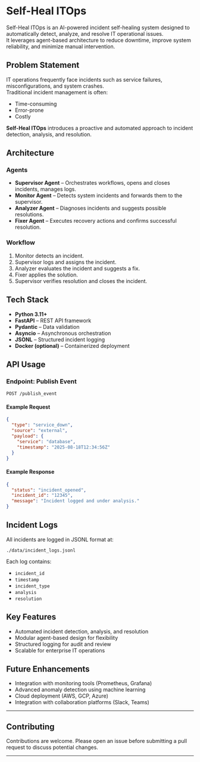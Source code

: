 # Self-Heal ITOps

Self-Heal ITOps is an AI-powered incident self-healing system designed to automatically detect, analyze, and resolve IT operational issues.  
It leverages agent-based architecture to reduce downtime, improve system reliability, and minimize manual intervention.

## Problem Statement
IT operations frequently face incidents such as service failures, misconfigurations, and system crashes.  
Traditional incident management is often:
- Time-consuming  
- Error-prone  
- Costly  

**Self-Heal ITOps** introduces a proactive and automated approach to incident detection, analysis, and resolution.

## Architecture

### Agents
- **Supervisor Agent** – Orchestrates workflows, opens and closes incidents, manages logs.  
- **Monitor Agent** – Detects system incidents and forwards them to the supervisor.  
- **Analyzer Agent** – Diagnoses incidents and suggests possible resolutions.  
- **Fixer Agent** – Executes recovery actions and confirms successful resolution.  

### Workflow
1. Monitor detects an incident.  
2. Supervisor logs and assigns the incident.  
3. Analyzer evaluates the incident and suggests a fix.  
4. Fixer applies the solution.  
5. Supervisor verifies resolution and closes the incident.  

## Tech Stack
- **Python 3.11+**  
- **FastAPI** – REST API framework  
- **Pydantic** – Data validation  
- **Asyncio** – Asynchronous orchestration  
- **JSONL** – Structured incident logging  
- **Docker (optional)** – Containerized deployment  

## API Usage

### Endpoint: Publish Event
```
POST /publish_event
```

#### Example Request
```json
{
  "type": "service_down",
  "source": "external",
  "payload": {
    "service": "database",
    "timestamp": "2025-08-18T12:34:56Z"
  }
}
```

#### Example Response
```json
{
  "status": "incident_opened",
  "incident_id": "12345",
  "message": "Incident logged and under analysis."
}
```

## Incident Logs
All incidents are logged in JSONL format at:
```
./data/incident_logs.jsonl
```

Each log contains:
- `incident_id`  
- `timestamp`  
- `incident_type`  
- `analysis`  
- `resolution`  


## Key Features
- Automated incident detection, analysis, and resolution  
- Modular agent-based design for flexibility  
- Structured logging for audit and review  
- Scalable for enterprise IT operations  

## Future Enhancements
- Integration with monitoring tools (Prometheus, Grafana)  
- Advanced anomaly detection using machine learning  
- Cloud deployment (AWS, GCP, Azure)  
- Integration with collaboration platforms (Slack, Teams)  

---

## Contributing
Contributions are welcome. Please open an issue before submitting a pull request to discuss potential changes.

---
